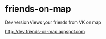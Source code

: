 friends-on-map
==============
Dev version
Views your friends from VK on map

http://dev.friends-on-map.appspot.com

